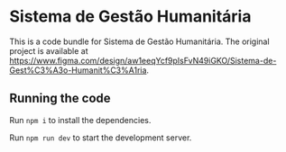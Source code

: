 
  # Sistema de Gestão Humanitária

  This is a code bundle for Sistema de Gestão Humanitária. The original project is available at https://www.figma.com/design/aw1eeqYcf9pIsFvN49iGKO/Sistema-de-Gest%C3%A3o-Humanit%C3%A1ria.

  ## Running the code

  Run `npm i` to install the dependencies.

  Run `npm run dev` to start the development server.
  